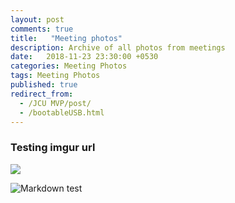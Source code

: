 ```yaml
---
layout: post
comments: true
title:   "Meeting photos"
description: Archive of all photos from meetings
date:   2018-11-23 23:30:00 +0530
categories: Meeting Photos
tags: Meeting Photos
published: true
redirect_from:
  - /JCU MVP/post/
  - /bootableUSB.html
---
```

### Testing imgur url


![](https://imgur.com/a/FbEDYKd)

<img src="https://imgur.com/a/FbEDYKd"
     alt="Markdown test"
     style="float: left; margin-right: 10px;" />

